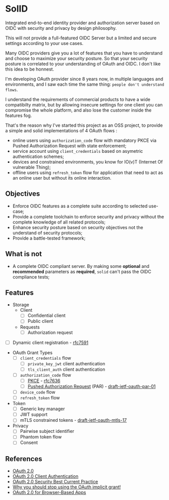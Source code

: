 # SolID

Integrated end-to-end identity provider and authorization server based on OIDC
with security and privacy by design philosophy.

This will not provide a full-featured OIDC Server but a limited and secure
settings according to your use cases.

Many OIDC providers give you a lot of features that you have to understand and
choose to maximize your security posture. So that your security posture is correlated
to your understanding of OAuth and OIDC. I don't like this idea to be honnest.

I'm developing OAuth provider since 8 years now, in multiple languages and
environments, and I saw each time the same thing: `people don't understand
flows`.

I understand the requirements of commercial products to have a wide compatibilty
matrix, but by allowing insecure settings for one client you can compromise the
whole platform, and also lose the customer inside the features fog.

That's the reason why I've started this project as an OSS project, to provide a
simple and solid implementations of 4 OAuth flows :

* online users using `authorization_code` flow with mandatory PKCE via Pushed
  Authorization Request with state enforcement;
* service account using `client_credentials` based on asymetric authentication
  schemes;
* devices and constrained environments, you know for IO(v)T (Internet Of vulnerable Thing);
* offline users using `refresh_token` flow for application that need to act as
  an online user but without its online interaction.

## Objectives

* Enforce OIDC features as a complete suite according to selected use-case;
* Provide a complete toolchain to enforce security and privacy without the
  complete knowledge of all related protocols;
* Enhance security posture based on security objectives not the understand of
  security protocols;
* Provide a battle-tested framework;

## What is not

* A complete OIDC compliant server. By making some **optional** and **recommended**
  parameters as **required**, `solid` can't pass the OIDC compliance tests;

## Features

* Storage
  * Client
    * [ ] Confidential client
    * [ ] Public client
  * Requests
    * [ ] Authorization request
* [ ] Dynamic client registration - [rfc7591](https://tools.ietf.org/html/rfc7591)
* OAuth Grant Types
  * [ ] `client_credentials` flow
    * [ ] `private_key_jwt` client authentication
    * [ ] `tls_client_auth` client authentication
  * [ ] `authorization_code` flow
    * [ ] [PKCE](https://oauth.net/2/pkce/) - [rfc7636](https://tools.ietf.org/html/rfc7636)
    * [ ] [Pushed Authorization Request](https://oauth.net/2/pushed-authorization-requests/) (PAR) - [draft-ietf-oauth-par-01](https://tools.ietf.org/html/draft-ietf-oauth-par-01)
  * [ ] `device_code` flow
  * [ ] `refresh_token` flow
* Token
  * [ ] Generic key manager
  * [ ] JWT support
  * [ ] mTLS constrained tokens - [draft-ietf-oauth-mtls-17](https://tools.ietf.org/id/draft-ietf-oauth-mtls-17.html)
* Privacy
  * [ ] Pairwise subject identifier
  * [ ] Phantom token flow
  * [ ] Consent

## References

* [OAuth 2.0](https://oauth.net/2/)
* [OAuth 2.0 Client Authentication](https://medium.com/@darutk/oauth-2-0-client-authentication-4b5f929305d4)
* [OAuth 2.0 Security Best Current Practice](https://tools.ietf.org/html/draft-ietf-oauth-security-topics-15)
* [Why you should stop using the OAuth implicit grant!](https://medium.com/@torsten_lodderstedt/why-you-should-stop-using-the-oauth-implicit-grant-2436ced1c926)
* [OAuth 2.0 for Browser-Based Apps](https://tools.ietf.org/id/draft-parecki-oauth-browser-based-apps-02.html)
